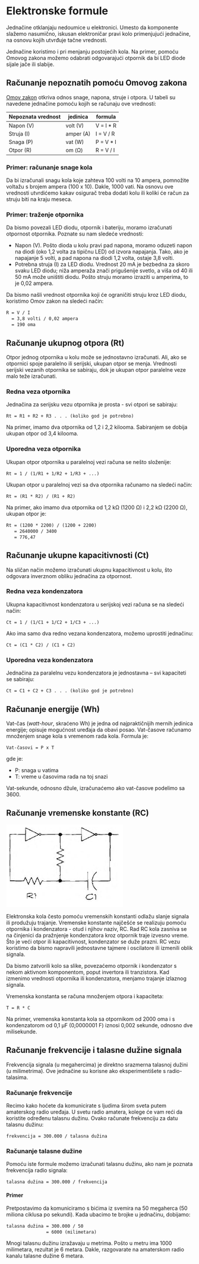 # Elektronske formule

Jednačine otklanjaju nedoumice u elektronici. Umesto da komponente slažemo nasumično, iskusan elektroničar pravi kolo primenjujući jednačine, na osnovu kojih utvrđuje tačne vrednosti.

Jednačine koristimo i pri menjanju postojećih kola. Na primer, pomoću Omovog zakona možemo odabrati odgovarajući otpornik da bi LED diode sijale jače ili slabije.

## Računanje nepoznatih pomoću Omovog zakona

[Omov zakon](omov-zakon) otkriva odnos snage, napona, struje i otpora. U tabeli su navedene jednačine pomoću kojih se računaju ove vrednosti:

Nepoznata vrednost | jedinica   | formula
-------------------|------------|----------------
Napon (V)          | volt (V)   | V = I * R
Struja (I)         | amper (A)  | I = V / R
Snaga (P)          | vat (W)    | P = V * I
Otpor (R)          | om (Ω)     | R = V / I

### Primer: računanje snage kola 

Da bi izračunali snagu kola koje zahteva 100 volti na 10 ampera, pomnožite voltažu s brojem ampera (100 x 10). Dakle, 1000 vati. Na osnovu ove vrednosti utvrdićemo kakav osigurač treba dodati kolu ili koliki će račun za struju biti na kraju meseca.

### Primer: traženje otpornika 

Da bismo povezali LED diodu, otpornik i bateriju, moramo izračunati otpornost otpornika. Poznate su nam sledeće vrednosti:
* Napon (V). Pošto dioda u kolu pravi pad napona, moramo oduzeti napon na diodi (oko 1,2 volta za tipičnu LED) od izvora napajanja. Tako, ako je napajanje 5 volti, a pad napona na diodi 1,2 volta, ostaje 3,8 volti.
* Potrebna struja (I) za LED diodu. Vrednost 20 mA je bezbedna za skoro svaku LED diodu; niža amperaža znači prigušenije svetlo, a viša od 40 ili 50 mA može uništiti diodu. Pošto struju moramo izraziti u amperima, to je 0,02 ampera.

Da bismo našli vrednost otpornika koji će ograničiti struju kroz LED diodu, koristimo Omov zakon na sledeći način:

```
R = V / I
  = 3,8 volti / 0,02 ampera 
  = 190 oma
```

## Računanje ukupnog otpora (Rt)

Otpor jednog otpornika u kolu može se jednostavno izračunati. Ali, ako se otpornici spoje paralelno ili serijski, ukupan otpor se menja. Vrednosti serijski vezanih otpornika se sabiraju, dok je ukupan otpor paralelne veze malo teže izračunati.

### Redna veza otpornika

Jednačina za serijsku vezu otpornika je prosta - svi otpori se sabiraju:

```
Rt = R1 + R2 + R3 . . . (koliko god je potrebno)
```

Na primer, imamo dva otpornika od 1,2 i 2,2 kilooma. Sabiranjem se dobija ukupan otpor od 3,4 kilooma.

### Uporedna veza otpornika

Ukupan otpor otpornika u paralelnoj vezi računa se nešto složenije:

```
Rt = 1 / (1/R1 + 1/R2 + 1/R3 + ...)
```

Ukupan otpor u paralelnoj vezi sa dva otpornika računamo na sledeći način:

```
Rt = (R1 * R2) / (R1 + R2)
```

Na primer, ako imamo dva otpornika od 1,2 kΩ (1200 Ω) i 2,2 kΩ (2200 Ω), ukupan otpor je:

```
Rt = (1200 * 2200) / (1200 + 2200)
   = 2640000 / 3400
   = 776,47
```

## Računanje ukupne kapacitivnosti (Ct)

Na sličan način možemo izračunati ukupnu kapacitivnost u kolu, što odgovara inverznom obliku jednačina za otpornost.

### Redna veza kondenzatora

Ukupna kapacitivnost kondenzatora u serijskoj vezi računa se na sledeći način:

```
Ct = 1 / (1/C1 + 1/C2 + 1/C3 + ...)
```

Ako ima samo dva redno vezana kondenzatora, možemo  uprostiti jednačinu:

```
Ct = (C1 * C2) / (C1 + C2)
```

### Uporedna veza kondenzatora

Jednačina za paralelnu vezu kondenzatora je jednostavna – svi kapaciteti se sabiraju:

```
Ct = C1 + C2 + C3 . . . (koliko god je potrebno)
```

## Računanje energije (Wh)

Vat-čas (*watt-hour*, skraćeno Wh) je jedna od najpraktičnijih mernih jedinica energije; opisuje mogućnost uređaja da obavi posao. Vat-časove računamo množenjem snage kola s vremenom rada kola. Formula je:

```
Vat-časovi = P x T
```

gde je:
- P: snaga u vatima
- T: vreme u časovima rada na toj snazi

Vat-sekunde, odnosno džule, izračunaćemo ako vat-časove podelimo sa 3600.

## Računanje vremenske konstante (RC)

![](slike/rc-veza.jpg)

Elektronska kola često pomoću vremenskih konstanti odlažu slanje signala ili produžuju trajanje. Vremenske konstante najčešće se realizuju pomoću otpornika i kondenzatora - otud i njihov naziv, RC. Rad RC kola zasniva se na činjenici da pražnjenje kondenzatora kroz otpornik traje izvesno vreme. Što je veći otpor ili kapacitivnost, kondenzator se duže prazni. RC vezu koristimo da bismo napravili jednostavne tajmere i oscilatore ili izmenili oblik signala.

Da bismo zatvorili kolo sa slike, povezaćemo otpornik i kondenzator s nekom aktivnom komponentom, poput invertora ili tranzistora. Kad izmenimo vrednosti otpornika ili kondenzatora, menjamo trajanje izlaznog signala.

Vremenska konstanta se računa množenjem otpora i kapaciteta:

```
T = R * C
```

Na primer, vremenska konstanta kola sa otpornikom od 2000 oma i s kondenzatorom od 0,1 µF (0,0000001 F) iznosi 0,002 sekunde, odnosno dve milisekunde. 

## Računanje frekvencije i talasne dužine signala

Frekvencija signala (u megahercima) je direktno srazmerna talasnoj dužini (u milimetrima). Ove jednačine su korisne ako eksperimentišete s radio-talasima.

### Računanje frekvencije

Recimo kako hoćete da komunicirate s ljudima širom sveta putem amaterskog radio uređaja. U svetu radio amatera, kolege će vam reći da koristite određenu talasnu dužinu. Ovako računate frekvenciju za datu talasnu dužinu:

```
frekvencija = 300.000 / talasna dužina
```

### Računanje talasne dužine

Pomoću iste formule možemo izračunati talasnu dužinu, ako nam je poznata frekvencija radio signala:

```
talasna dužina = 300.000 / frekvencija
```

#### Primer

Pretpostavimo da komuniciramo s bićima iz svemira na 50 megaherca (50 miliona ciklusa po sekundi). Kada ubacimo te brojke u jednačinu, dobijamo:

```
talasna dužina = 300.000 / 50
               = 6000 (milimetara) 
```

Mnogi talasnu dužinu izražavaju u metrima. Pošto u metru ima 1000 milimetara, rezultat je 6 metara. Dakle, razgovarate na amaterskom radio kanalu talasne dužine 6 metara.
